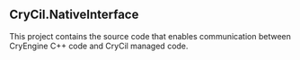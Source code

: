 ## CryCil.NativeInterface
This project contains the source code that enables communication between CryEngine C++ code and CryCil managed code.